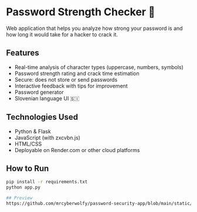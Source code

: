 # Password Strength Checker 🔐

Web application that helps you analyze how strong your password is and how long it would take for a hacker to crack it.

## Features
- Real-time analysis of character types (uppercase, numbers, symbols)
- Password strength rating and crack time estimation
- Secure: does not store or send passwords
- Interactive feedback with tips for improvement
- Password generator
- Slovenian language UI 🇸🇮

## Technologies Used
- Python & Flask
- JavaScript (with zxcvbn.js)
- HTML/CSS
- Deployable on Render.com or other cloud platforms

## How to Run
```bash
pip install -r requirements.txt
python app.py

## Preview
https://github.com/mrcyberwolfy/password-security-app/blob/main/static/github%20project.jpg
